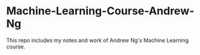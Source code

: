 # Machine-Learning-Course-Andrew-Ng
This repo includes my notes and work of Andrew Ng's Machine Learning course.
